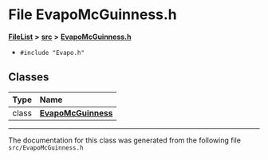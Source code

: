 

# File EvapoMcGuinness.h



[**FileList**](files.md) **>** [**src**](dir_68267d1309a1af8e8297ef4c3efbcdba.md) **>** [**EvapoMcGuinness.h**](EvapoMcGuinness_8h.md)





* `#include "Evapo.h"`















## Classes

| Type | Name |
| ---: | :--- |
| class | [**EvapoMcGuinness**](classEvapoMcGuinness.md) <br> |



















































------------------------------
The documentation for this class was generated from the following file `src/EvapoMcGuinness.h`

